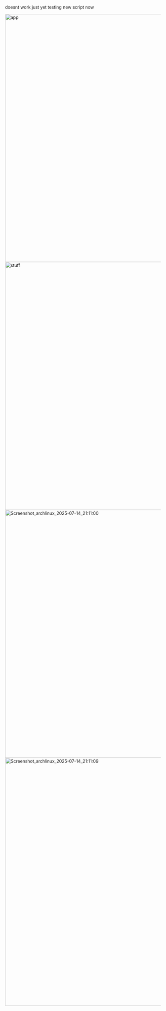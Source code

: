

doesnt work just yet testing new script now


<img width="1280" height="800" alt="app" src="https://github.com/user-attachments/assets/11781538-4e81-49cc-abe8-761392027b05" />

<img width="1280" height="800" alt="stuff" src="https://github.com/user-attachments/assets/37576daf-7593-42be-8c52-94885b867fb0" />

<img width="1280" height="800" alt="Screenshot_archlinux_2025-07-14_21:11:00" src="https://github.com/user-attachments/assets/53fb6b9c-04c1-4cb4-a931-d53f9e8f28bc" />

<img width="1280" height="800" alt="Screenshot_archlinux_2025-07-14_21:11:09" src="https://github.com/user-attachments/assets/68571a78-7fa4-4118-9f59-096744868f49" />
